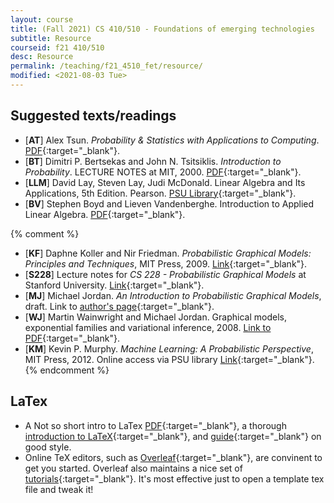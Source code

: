 ```yaml
---
layout: course
title: (Fall 2021) CS 410/510 - Foundations of emerging technologies
subtitle: Resource
courseid: f21 410/510
desc: Resource
permalink: /teaching/f21_4510_fet/resource/
modified: <2021-08-03 Tue>
---
```


## Suggested texts/readings

*  [**AT**] Alex Tsun. _Probability & Statistics with Applications to
   Computing_.  [PDF](https://www.alextsun.com/files/Prob_Stat_for_CS_Book.pdf){:target="_blank"}.
*  [**BT**] Dimitri P. Bertsekas and John N. Tsitsiklis. _Introduction
   to Probability_. LECTURE NOTES at
   MIT, 2000. [PDF](https://www.vfu.bg/en/e-Learning/Math--Bertsekas_Tsitsiklis_Introduction_to_probability.pdf){:target="_blank"}.
*  [**LLM**] David Lay, Steven Lay, Judi McDonald. Linear Algebra and
   Its Applications, 5th Edition. Pearson. [PSU
   Library](https://search.library.pdx.edu/permalink/f/p82vj0/CP71225834720001451){:target="_blank"}. 
* [**BV**] Stephen Boyd and Lieven Vandenberghe. Introduction to
  Applied Linear
  Algebra. [PDF](https://web.stanford.edu/~boyd/vmls/vmls.pdf){:target="_blank"}.

{% comment %}

*  [**KF**] Daphne Koller and Nir Friedman. _Probabilistic Graphical Models: 
Principles and Techniques_, MIT Press, 2009. [Link](https://search.library.pdx.edu/permalink/f/p82vj0/CP71125290030001451){:target="_blank"}.
*  [**S228**] Lecture notes for _CS 228 - Probabilistic Graphical Models_ at Stanford University. [Link](https://ermongroup.github.io/cs228-notes/){:target="_blank"}.
*  [**MJ**] Michael Jordan. _An Introduction to Probabilistic Graphical Models_, draft. Link to [author's page](https://people.eecs.berkeley.edu/~jordan/prelims/){:target="_blank"}.
*  [**WJ**] Martin Wainwright and Michael Jordan. Graphical models, exponential families and variational inference, 2008. [Link to PDF](https://people.eecs.berkeley.edu/~wainwrig/Papers/WaiJor08_FTML.pdf){:target="_blank"}.
*  [**KM**] Kevin P. Murphy. _Machine Learning: A Probabilistic Perspective_, MIT Press, 2012. Online access via PSU library [Link](https://search.library.pdx.edu/permalink/f/eqsjiv/TN_cdi_askewsholts_vlebooks_9780262305242){:target="_blank"}.
{% endcomment %}

## LaTex
* A Not so short intro to LaTex [PDF](https://tobi.oetiker.ch/lshort/lshort.pdf){:target="_blank"}, a thorough [introduction to LaTeX](https://en.wikibooks.org/wiki/LaTeX){:target="_blank"}, and [guide](http://www.math.illinois.edu/~ajh/tex/basics.html){:target="_blank"} on good style. 
* Online TeX editors, such as
  [Overleaf](https://www.overleaf.com/){:target="_blank"}, are
  convinent to get you started. Overleaf also maintains a nice set of
  [tutorials](https://www.overleaf.com/learn/latex/Tutorials){:target="_blank"}. It's
  most effective just to open a template tex file and tweak it!

